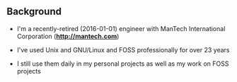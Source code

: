 
## Background

- I'm a recently-retired (2016-01-01) engineer with ManTech International
  Corporation (**<http://mantech.com>**)

- I've used Unix and GNU/Linux and FOSS professionally for over 23 years

- I still use them daily in my personal projects as well as my work on FOSS projects
